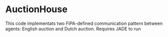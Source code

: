 # AuctionHouse
This code implementats two FIPA-defined communication pattern between agents: English auction and Dutch auction. Requires JADE to run
